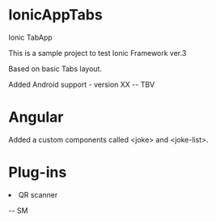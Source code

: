 # IonicAppTabs
Ionic TabApp

This is a sample project to test Ionic Framework ver.3

Based on basic Tabs layout.

Added Android support - version XX -- TBV

<h1>Angular </h1>

Added a custom components called &lt;joke&gt; and &lt;joke-list&gt;.

<h1>Plug-ins</h1>

<li>QR scanner</li>


--
SM
